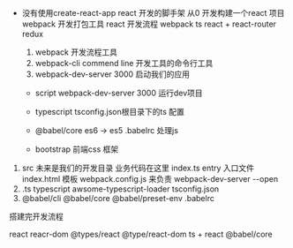 - 没有使用create-react-app react  开发的脚手架
  从0 开发构建一个react  项目 webpack  开发打包工具
  react  开发流程  webpack   ts   react + react-router  redux
  1. webpack  开发流程工具
  2. webpack-cli  commend  line  开发工具的命令行工具
  3. webpack-dev-server 3000  启动我们的应用


  - script  webpack-dev-server  3000  运行dev项目

  - typescript    tsconfig.json根目录下的ts 配置

  - @babel/core    es6 -> es5
    .babelrc  处理js
  - bootstrap  前端css 框架

1. src  未来是我们的开发目录   业务代码在这里
  index.ts  entry 入口文件
  index.html   模板
  webpack.config.js   来负责  webpack-dev-server  --open
2. .ts  typescript   awsome-typescript-loader   tsconfig.json
3. @babel/cli  @babel/core  @babel/preset-env
  .babelrc

  搭建完开发流程

  react reacr-dom
  @types/react @type/react-dom  ts + react  @babel/core